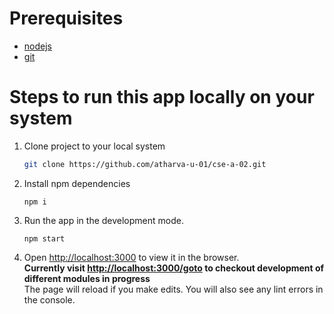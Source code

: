 # Prerequisites

- [nodejs](https://nodejs.org/)
- [git](https://git-scm.com/)

# Steps to run this app locally on your system

1. Clone project to your local system
   ```sh
   git clone https://github.com/atharva-u-01/cse-a-02.git
   ```
2. Install npm dependencies
   ```
   npm i
   ```
3. Run the app in the development mode.

   ```
   npm start
   ```

4. Open [http://localhost:3000](http://localhost:3000) to view it in the browser.\
   <b>Currently visit [http://localhost:3000/goto](http://localhost:3000/goto) to checkout development of different modules in progress</b>\
   The page will reload if you make edits. You will also see any lint errors in the console.
